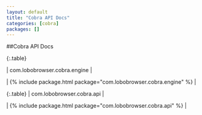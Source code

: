 ```yaml
---
layout: default 
title: "Cobra API Docs"
categories: [cobra]
packages: []
---
```


##Cobra API Docs

{:.table}

| com.lobobrowser.cobra.engine |

| {% include package.html package="com.lobobrowser.cobra.engine" %} |

{:.table}
| com.lobobrowser.cobra.api |

| {% include package.html package="com.lobobrowser.cobra.api" %} |
